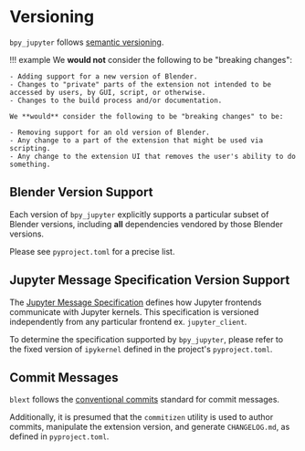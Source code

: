 # Versioning
`bpy_jupyter` follows [semantic versioning](https://semver.org/).

!!! example
	We **would not** consider the following to be "breaking changes":

	- Adding support for a new version of Blender.
	- Changes to "private" parts of the extension not intended to be accessed by users, by GUI, script, or otherwise.
	- Changes to the build process and/or documentation.

	We **would** consider the following to be "breaking changes" to be:

	- Removing support for an old version of Blender.
	- Any change to a part of the extension that might be used via scripting.
	- Any change to the extension UI that removes the user's ability to do something.



## Blender Version Support
Each version of `bpy_jupyter` explicitly supports a particular subset of Blender versions, including **all** dependencies vendored by those Blender versions.

Please see `pyproject.toml` for a precise list.



## Jupyter Message Specification Version Support
The [Jupyter Message Specification](https://jupyter-client.readthedocs.io/en/latest/messaging.html) defines how Jupyter frontends communicate with Jupyter kernels.
This specification is versioned independently from any particular frontend ex. `jupyter_client`.

To determine the specification supported by `bpy_jupyter`, please refer to the fixed version of `ipykernel` defined in the project's `pyproject.toml`.



## Commit Messages
`blext` follows the [conventional commits](https://www.conventionalcommits.org/en/v1.0.0/) standard for commit messages.

Additionally, it is presumed that the `commitizen` utility is used to author commits, manipulate the extension version, and generate `CHANGELOG.md`, as defined in `pyproject.toml`.
